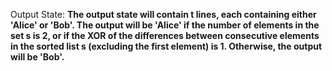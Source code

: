 Output State: **The output state will contain t lines, each containing either 'Alice' or 'Bob'. The output will be 'Alice' if the number of elements in the set s is 2, or if the XOR of the differences between consecutive elements in the sorted list s (excluding the first element) is 1. Otherwise, the output will be 'Bob'.**